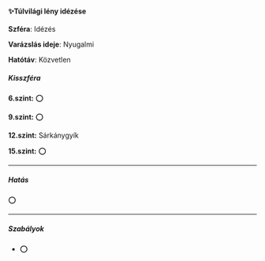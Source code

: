 #### ✨Túlvilági lény idézése

**Szféra**: Idézés

**Varázslás ideje**: Nyugalmi

**Hatótáv**: Közvetlen

##### Kisszféra

**6.szint:** ⭕

**9.szint:** ⭕

**12.szint:** Sárkánygyík

**15.szint:** ⭕


---
##### Hatás

⭕

---
##### Szabályok

- ⭕
